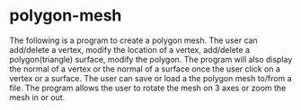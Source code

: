 # polygon-mesh
The following is a program to create a polygon mesh. The user can add/delete a vertex, modify the location of a vertex, add/delete a polygon(triangle) surface, modify the polygon.
The program will also display the normal of a vertex or the normal of a surface once the user click on a vertex or a surface. The user can save or load a the polygon mesh to/from a file.
The program allows the user to rotate the mesh on 3 axes or zoom the mesh in or out. 
